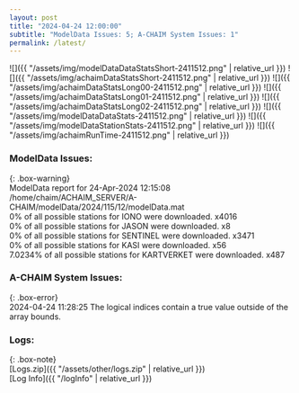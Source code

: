 ```yaml
---
layout: post
title: "2024-04-24 12:00:00"
subtitle: "ModelData Issues: 5; A-CHAIM System Issues: 1"
permalink: /latest/
---
```


![]({{ "/assets/img/modelDataDataStatsShort-2411512.png" | relative_url }})
![]({{ "/assets/img/achaimDataStatsShort-2411512.png" | relative_url }})
![]({{ "/assets/img/achaimDataStatsLong00-2411512.png" | relative_url }})
![]({{ "/assets/img/achaimDataStatsLong01-2411512.png" | relative_url }})
![]({{ "/assets/img/achaimDataStatsLong02-2411512.png" | relative_url }})
![]({{ "/assets/img/modelDataDataStats-2411512.png" | relative_url }})
![]({{ "/assets/img/modelDataStationStats-2411512.png" | relative_url }})
![]({{ "/assets/img/achaimRunTime-2411512.png" | relative_url }})


### ModelData Issues:  
  
{: .box-warning}  
 ModelData report for 24-Apr-2024 12:15:08   
 /home/chaim/ACHAIM_SERVER/A-CHAIM/modelData/2024/115/12/modelData.mat   
 0% of all possible stations for IONO were downloaded. x4016   
 0% of all possible stations for JASON were downloaded. x8   
 0% of all possible stations for SENTINEL were downloaded. x3471   
 0% of all possible stations for KASI were downloaded. x56   
 7.0234% of all possible stations for KARTVERKET were downloaded. x487   
  
### A-CHAIM System Issues:  
  
{: .box-error}  
2024-04-24 11:28:25 The logical indices contain a true value outside of the array bounds.  

### Logs:  
  
{: .box-note}  
[Logs.zip]({{ "/assets/other/logs.zip" | relative_url }})  
[Log Info]({{ "/logInfo" | relative_url }})  
